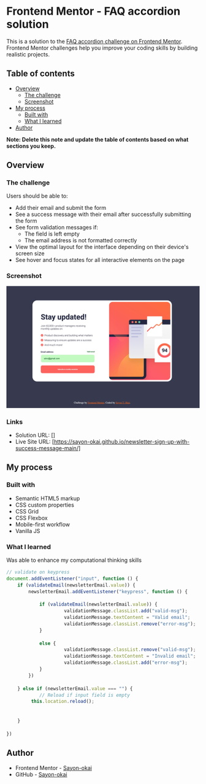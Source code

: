 # Frontend Mentor - FAQ accordion solution

This is a solution to the [FAQ accordion challenge on Frontend Mentor](https://www.frontendmentor.io/challenges/faq-accordion-wyfFdeBwBz). Frontend Mentor challenges help you improve your coding skills by building realistic projects. 

## Table of contents

- [Overview](#overview)
  - [The challenge](#the-challenge)
  - [Screenshot](#screenshot)
- [My process](#my-process)
  - [Built with](#built-with)
  - [What I learned](#what-i-learned)
- [Author](#author)


**Note: Delete this note and update the table of contents based on what sections you keep.**

## Overview

### The challenge

Users should be able to:


- Add their email and submit the form
- See a success message with their email after successfully submitting the form
- See form validation messages if:
  - The field is left empty
  - The email address is not formatted correctly
- View the optimal layout for the interface depending on their device's screen size
- See hover and focus states for all interactive elements on the page

### Screenshot

![](./screenshot.jpg)



### Links

- Solution URL: []
- Live Site URL: [https://sayon-okai.github.io/newsletter-sign-up-with-success-message-main/]

## My process

### Built with

- Semantic HTML5 markup
- CSS custom properties
- CSS Grid
- CSS Flexbox
- Mobile-first workflow
- Vanilla JS



### What I learned
Was able to enhance my computational thinking skills 



```js
// validate on keypress
document.addEventListener("input", function () {
    if (validateEmail(newsletterEmail.value)) {
        newsletterEmail.addEventListener("keypress", function () {
         
            if (validateEmail(newsletterEmail.value)) {
                     validationMessage.classList.add("valid-msg");
                     validationMessage.textContent = "Valid email";
                     validationMessage.classList.remove("error-msg");
            }
            
            else {
                     validationMessage.classList.remove("valid-msg");
                     validationMessage.textContent = "Invalid email";
                     validationMessage.classList.add("error-msg");
            }
        })
 
    } else if (newsletterEmail.value === "") {
            // Reload if input field is empty
         this.location.reload();
              
       
    } 
    
})

```

## Author

- Frontend Mentor - [Sayon-okai](https://www.frontendmentor.io/profile/Sayon-okai)
- GitHub - [Sayon-okai](https://github.com/Sayon-okai)



